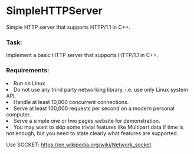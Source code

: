 # SimpleHTTPServer
Simple HTTP server that supports HTTP/1.1 in C++.

### Task:
Implement a basic HTTP server that supports HTTP/1.1 in C++.

### Requirements:

<li> Run on Linux
<li> Do not use any third party networking library, i.e. use only Linux system API.
<li> Handle at least 10,000 concurrent connections.
<li> Serve at least 100,000 requests per second on a modern personal computer.
<li> Serve a simple one or two pages website for demonstration.
<li> You may want to skip some trivial features like Multipart data if time is not enough, but you need to state clearly what features are supported.

Use SOCKET: https://en.wikipedia.org/wiki/Network_socket
